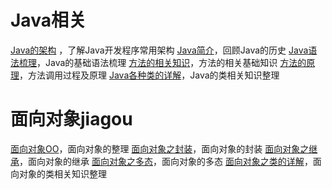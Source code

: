 # Java相关
[Java的架构](framework.md) ，了解Java开发程序常用架构
[Java简介](language_evolution.md)，回顾Java的历史
[Java语法梳理](java_syntax.md)，Java的基础语法梳理
[方法的相关知识](function.md)，方法的相关基础知识
[方法的原理](function_theory.md)，方法调用过程及原理
[Java各种类的详解](java_class.md)，Java的类相关知识整理

# 面向对象jiagou
[面向对象OO](oo.md)，面向对象的整理
[面向对象之封装](oo_encapsulation.md)，面向对象的封装
[面向对象之继承](oo_inheritance.md)，面向对象的继承
[面向对象之多态](oo_polymorphism.md)，面向对象的多态
[面向对象之类的详解](oo_class.md)，面向对象的类相关知识整理